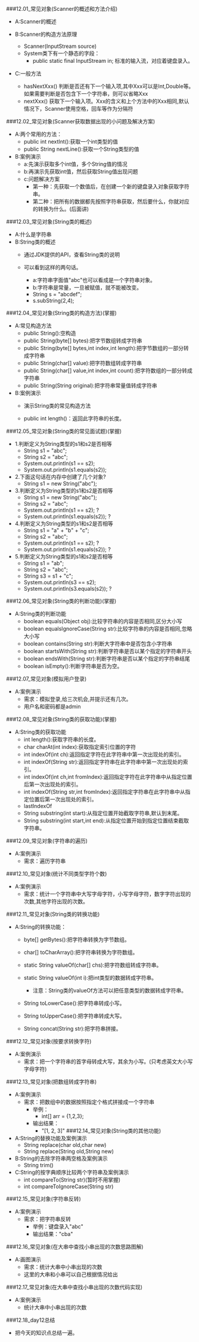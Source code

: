 ###12.01_常见对象(Scanner的概述和方法介绍)
* A:Scanner的概述
* B:Scanner的构造方法原理
	* Scanner(InputStream source)
	* System类下有一个静态的字段：
		* public static final InputStream in; 标准的输入流，对应着键盘录入。

* C:一般方法
	* hasNextXxx()  判断是否还有下一个输入项,其中Xxx可以是Int,Double等。如果需要判断是否包含下一个字符串，则可以省略Xxx
	* nextXxx()  获取下一个输入项。Xxx的含义和上个方法中的Xxx相同,默认情况下，Scanner使用空格，回车等作为分隔符


###12.02_常见对象(Scanner获取数据出现的小问题及解决方案)
* A:两个常用的方法：
	* public int nextInt():获取一个int类型的值
	* public String nextLine():获取一个String类型的值
* B:案例演示
	* a:先演示获取多个int值，多个String值的情况
	* b:再演示先获取int值，然后获取String值出现问题
	* c:问题解决方案
		* 第一种：先获取一个数值后，在创建一个新的键盘录入对象获取字符串。
		* 第二种：把所有的数据都先按照字符串获取，然后要什么，你就对应的转换为什么。(后面讲)
	
###12.03_常见对象(String类的概述)
* A:什么是字符串
* B:String类的概述	
	* 通过JDK提供的API，查看String类的说明
	
	* 可以看到这样的两句话。
		* a:字符串字面值"abc"也可以看成是一个字符串对象。
		* b:字符串是常量，一旦被赋值，就不能被改变。
		* String s = "abcdef";
		* s.subString(2,4);

###12.04_常见对象(String类的构造方法)(掌握)
* A:常见构造方法
	* public String():空构造
	* public String(byte[] bytes):把字节数组转成字符串
	* public String(byte[] bytes,int index,int length):把字节数组的一部分转成字符串
	* public String(char[] value):把字符数组转成字符串
	* public String(char[] value,int index,int count):把字符数组的一部分转成字符串
	* public String(String original):把字符串常量值转成字符串
* B:案例演示	
	* 演示String类的常见构造方法
	
	* public int length()：返回此字符串的长度。
	

###12.05_常见对象(String类的常见面试题)(掌握)
* 1.判断定义为String类型的s1和s2是否相等
	* String s1 = "abc";
	* String s2 = "abc";
	* System.out.println(s1 == s2); 					
	* System.out.println(s1.equals(s2)); 		
* 2.下面这句话在内存中创建了几个对象?
	* String s1 = new String("abc");			
* 3.判断定义为String类型的s1和s2是否相等
	* String s1 = new String("abc");			
	* String s2 = "abc";
	* System.out.println(s1 == s2); ?			
	* System.out.println(s1.equals(s2)); ?	
* 4.判断定义为String类型的s1和s2是否相等
	* String s1 = "a" + "b" + "c";
	* String s2 = "abc";
	* System.out.println(s1 == s2); ?			
	* System.out.println(s1.equals(s2)); ?	
* 5.判断定义为String类型的s1和s2是否相等
	* String s1 = "ab";
	* String s2 = "abc";
	* String s3 = s1 + "c";
	* System.out.println(s3 == s2);
	* System.out.println(s3.equals(s2)); ?	

###12.06_常见对象(String类的判断功能)(掌握)
* A:String类的判断功能
	* boolean equals(Object obj):比较字符串的内容是否相同,区分大小写
	* boolean equalsIgnoreCase(String str):比较字符串的内容是否相同,忽略大小写
	* boolean contains(String str):判断大字符串中是否包含小字符串
	* boolean startsWith(String str):判断字符串是否以某个指定的字符串开头
	* boolean endsWith(String str):判断字符串是否以某个指定的字符串结尾
	* boolean isEmpty():判断字符串是否为空。

###12.07_常见对象(模拟用户登录)
* A:案例演示
	* 需求：模拟登录,给三次机会,并提示还有几次。
	* 用户名和密码都是admin

###12.08_常见对象(String类的获取功能)(掌握)
* A:String类的获取功能
	* int length():获取字符串的长度。
	* char charAt(int index):获取指定索引位置的字符
	* int indexOf(int ch):返回指定字符在此字符串中第一次出现处的索引。
	* int indexOf(String str):返回指定字符串在此字符串中第一次出现处的索引。
	* int indexOf(int ch,int fromIndex):返回指定字符在此字符串中从指定位置后第一次出现处的索引。
	* int indexOf(String str,int fromIndex):返回指定字符串在此字符串中从指定位置后第一次出现处的索引。
	* lastIndexOf
	* String substring(int start):从指定位置开始截取字符串,默认到末尾。
	* String substring(int start,int end):从指定位置开始到指定位置结束截取字符串。

###12.09_常见对象(字符串的遍历)
* A:案例演示
	* 需求：遍历字符串
	
###12.10_常见对象(统计不同类型字符个数)
* A:案例演示
	* 需求：统计一个字符串中大写字母字符，小写字母字符，数字字符出现的次数,其他字符出现的次数。

###12.11_常见对象(String类的转换功能)
* A:String的转换功能：
	* byte[] getBytes():把字符串转换为字节数组。
	* char[] toCharArray():把字符串转换为字符数组。
	* static String valueOf(char[] chs):把字符数组转成字符串。
	* static String valueOf(int i):把int类型的数据转成字符串。
		* 注意：String类的valueOf方法可以把任意类型的数据转成字符串。


	* String toLowerCase():把字符串转成小写。
	* String toUpperCase():把字符串转成大写。
	* String concat(String str):把字符串拼接。
	
###12.12_常见对象(按要求转换字符)
* A:案例演示
	* 需求：把一个字符串的首字母转成大写，其余为小写。(只考虑英文大小写字母字符)




###12.13_常见对象(把数组转成字符串)
* A:案例演示
	* 需求：把数组中的数据按照指定个格式拼接成一个字符串
		* 举例：
			* int[] arr = {1,2,3};	
		* 输出结果：
			* "[1, 2, 3]"
###12.14_常见对象(String类的其他功能)
* A:String的替换功能及案例演示
	* String replace(char old,char new)
	* String replace(String old,String new)
* B:String的去除字符串两空格及案例演示
	* String trim()
* C:String的按字典顺序比较两个字符串及案例演示
	* int compareTo(String str)(暂时不用掌握)
	* int compareToIgnoreCase(String str)
	

###12.15_常见对象(字符串反转)
* A:案例演示
	* 需求：把字符串反转
		* 举例：键盘录入"abc"		
		* 输出结果："cba"

###12.16_常见对象(在大串中查找小串出现的次数思路图解)
* A:画图演示
	* 需求：统计大串中小串出现的次数
	* 这里的大串和小串可以自己根据情况给出

###12.17_常见对象(在大串中查找小串出现的次数代码实现)
* A:案例演示	
	* 统计大串中小串出现的次数


###12.18_day12总结
* 把今天的知识点总结一遍。